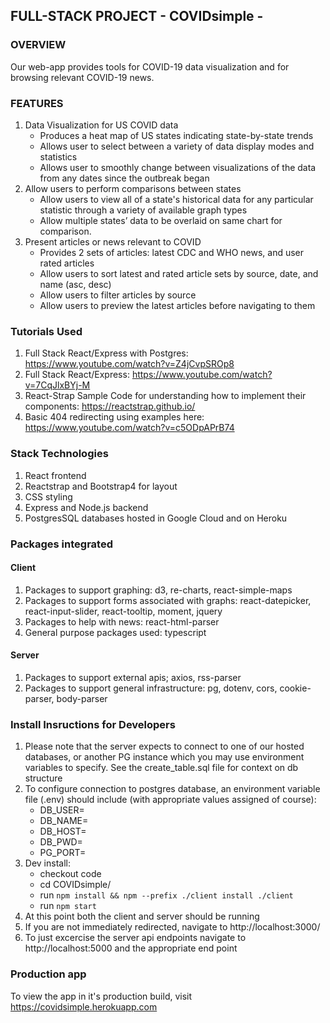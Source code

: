 ## FULL-STACK PROJECT - COVIDsimple - 

### OVERVIEW 

Our web-app provides tools for COVID-19 data visualization and for browsing relevant COVID-19 news.

### FEATURES

1. Data Visualization for US COVID data
	* Produces a heat map of US states indicating state-by-state trends
	* Allows user to select between a variety of data display modes and statistics
	* Allows user to smoothly change between visualizations of the data from any dates since the outbreak began  
2. Allow users to perform comparisons between states 
	* Allow users to view all of a state's historical data for any particular statistic through a variety of available graph types
	* Allow multiple states’ data to be overlaid on same chart for comparison.
3. Present articles or news relevant to COVID
	* Provides 2 sets of articles: latest CDC and WHO news, and user rated articles
	* Allow users to sort latest and rated article sets by source, date, and name (asc, desc)
	* Allow users to filter articles by source
	* Allow users to preview the latest articles before navigating to them

### Tutorials Used
1. Full Stack React/Express with Postgres: https://www.youtube.com/watch?v=Z4jCvpSROp8
2. Full Stack React/Express: https://www.youtube.com/watch?v=7CqJlxBYj-M
3. React-Strap Sample Code for understanding how to implement their components: https://reactstrap.github.io/
4. Basic 404 redirecting using examples here: https://www.youtube.com/watch?v=c5ODpAPrB74

### Stack Technologies
1. React frontend
2. Reactstrap and Bootstrap4 for layout
3. CSS styling
4. Express and Node.js backend
5. PostgresSQL databases hosted in Google Cloud and on Heroku

### Packages integrated
#### Client
1. Packages to support graphing: d3, re-charts, react-simple-maps
2. Packages to support forms associated with graphs: react-datepicker, react-input-slider, react-tooltip, moment, jquery
3. Packages to help with news: react-html-parser
4. General purpose packages used: typescript
#### Server
1. Packages to support external apis; axios, rss-parser
2. Packages to support general infrastructure: pg, dotenv, cors, cookie-parser, body-parser

### Install Insructions for Developers
1. Please note that the server expects to connect to one of our hosted databases, or another PG instance which you may use environment variables to specify. See the create_table.sql file for context on db structure
2. To configure connection to postgres database, an environment variable file (.env) should include (with appropriate values assigned of course):
	- DB_USER=
	- DB_NAME=
	- DB_HOST=
	- DB_PWD=
	- PG_PORT=
3. Dev install: 
   * checkout code
   * cd COVIDsimple/
   * run `npm install && npm --prefix ./client install ./client`
   * run `npm start` 
4. At this point both the client and server should be running
5. If you are not immediately redirected, navigate to http://localhost:3000/
6. To just excercise the server api endpoints navigate to http://localhost:5000 and the appropriate end point
### Production app
To view the app in it's production build, visit <https://covidsimple.herokuapp.com>

